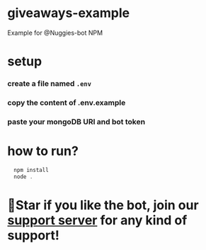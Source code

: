# giveaways-example
Example for @Nuggies-bot NPM

# setup
### create a file named `.env`
### copy the content of .env.example
### paste your mongoDB URI and bot token

# how to run?
```powershell
  npm install
  node .
```

# 🌟Star if you like the bot, join our [support server](https://dsc.gg/logistack) for any kind of support!
